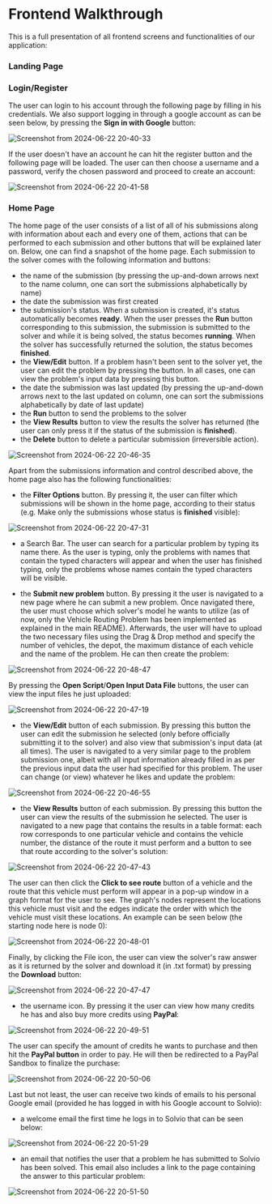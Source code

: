 # Frontend Walkthrough

This is a full presentation of all frontend screens and functionalities of our application:  

### Landing Page    
### Login/Register  

The user can login to his account through the following page by filling in his credentials. We also support logging in through a google account as can be seen below, by pressing the **Sign in with Google** button:  

![Screenshot from 2024-06-22 20-40-33](https://github.com/ntua/saas2024-19/assets/115417360/7e8f9ab0-0abb-4fbd-a3eb-e54c55353cd0)  

If the user doesn't have an account he can hit the register button and the following page will be loaded. The user can then choose a username and a password, verify the chosen password and proceed to create an account:  

![Screenshot from 2024-06-22 20-41-58](https://github.com/ntua/saas2024-19/assets/115417360/80546c87-67bc-4fd8-8aeb-2936924285be)   

### Home Page  

The home page of the user consists of a list of all of his submissions along with information about each and every one of them, actions that can be performed to each submission and other buttons that will be explained later on. Below, one can find a snapshot of the home page. Each submission to the solver comes with the following information and buttons:  
- the name of the submission (by pressing the up-and-down arrows next to the name column, one can sort the submissions alphabetically by name)
- the date the submission was first created
- the submission's status. When a submission is created, it's status automatically becomes **ready**. When the user presses the **Run** button corresponding to this submission, the submission is submitted to the solver and while it is being solved, the status becomes **running**. When the solver has successfully returned the solution, the status becomes **finished**.
- the **View/Edit** button. If a problem hasn't been sent to the solver yet, the user can edit the problem by pressing the button. In all cases, one can view the problem's input data by pressing this button.
- the date the submission was last updated (by pressing the up-and-down arrows next to the last updated on column, one can sort the submissions alphabetically by date of last update)
- the **Run** button to send the problems to the solver
- the **View Results** button to view the results the solver has returned (the user can only press it if the status of the submission is **finished**).
- the **Delete** button to delete a particular submission (irreversible action).

![Screenshot from 2024-06-22 20-46-35](https://github.com/ntua/saas2024-19/assets/115417360/74030d33-4ae7-48e5-8217-b68534948952)  

Apart from the submissions information and control described above, the home page also has the following functionalities:  
- the **Filter Options** button. By pressing it, the user can filter which submissions will be shown in the home page, according to their status (e.g. Make only the submissions whose status is **finished** visible):

![Screenshot from 2024-06-22 20-47-31](https://github.com/ntua/saas2024-19/assets/115417360/5d5d8d24-1c03-47a1-83e3-b41902d07b10)  

- a Search Bar. The user can search for a particular problem by typing its name there. As the user is typing, only the problems with names that contain the typed characters will appear and when the user has finished typing, only the problems whose names contain the typed characters will be visible.

- the **Submit new problem** button. By pressing it the user is navigated to a new page where he can submit a new problem. Once navigated there, the user must choose which solver's model he wants to utilize (as of now, only the Vehicle Routing Problem has been implemented as explained in the main README). Afterwards, the user will have to upload the two necessary files using the Drag & Drop method and specify the number of vehicles, the depot, the maximum distance of each vehicle and the name of the problem. He can then create the problem:

![Screenshot from 2024-06-22 20-48-47](https://github.com/ntua/saas2024-19/assets/115417360/e9c12ea2-c135-44e1-b780-130603c1242f)  

By pressing the **Open Script**/**Open Input Data File** buttons, the user can view the input files he just uploaded:  

![Screenshot from 2024-06-22 20-47-19](https://github.com/ntua/saas2024-19/assets/115417360/cb7d22da-e9cf-491c-9c29-d9a7174e44c0)

- the **View/Edit** button of each submission. By pressing this button the user can edit the submission he selected (only before officially submitting it to the solver) and also view that submission's input data (at all times). The user is navigated to a very similar page to the problem submission one, albeit with all input information already filled in as per the previous input data the user had specified for this problem. The user can change (or view) whatever he likes and update the problem:

 ![Screenshot from 2024-06-22 20-46-55](https://github.com/ntua/saas2024-19/assets/115417360/171dac49-4561-4462-8391-982a3e975ac6)

- the **View Results** button of each submission. By pressing this button the user can view the results of the submission he selected. The user is navigated to a new page that contains the results in a table format: each row corresponds to one particular vehicle and contains the vehicle number, the distance of the route it must perform and a button to see that route according to the solver's solution:  

![Screenshot from 2024-06-22 20-47-43](https://github.com/ntua/saas2024-19/assets/115417360/d9cdaa13-5017-472b-b48e-6c479b207a81)  

The user can then click the **Click to see route** button of a vehicle and the route that this vehicle must perform will appear in a pop-up window in a graph format for the user to see. The graph's nodes represent the locations this vehicle must visit and the edges indicate the order with which the vehicle must visit these locations. An example can be seen below (the starting node here is node 0):  

![Screenshot from 2024-06-22 20-48-01](https://github.com/ntua/saas2024-19/assets/115417360/1109eae6-11fc-4e00-8af9-0f392b1fc4e7)  

Finally, by clicking the File icon, the user can view the solver's raw answer as it is returned by the solver and download it (in .txt format) by pressing the **Download** button:  

![Screenshot from 2024-06-22 20-47-47](https://github.com/ntua/saas2024-19/assets/115417360/c8c13986-ba05-4264-8438-788689eba044)

- the username icon. By pressing it the user can view how many credits he has and also buy more credits using **PayPal**:

![Screenshot from 2024-06-22 20-49-51](https://github.com/ntua/saas2024-19/assets/115417360/0329d61c-f85e-413f-8d2e-c7a965d3bfec)

The user can specify the amount of credits he wants to purchase and then hit the **PayPal button** in order to pay. He will then be redirected to a PayPal Sandbox to finalize the purchase:   

![Screenshot from 2024-06-22 20-50-06](https://github.com/ntua/saas2024-19/assets/115417360/35bd7dea-12f9-4429-b207-e68e4f074978)  

Last but not least, the user can receive two kinds of emails to his personal Google email (provided he has logged in with his Google account to Solvio):

- a welcome email the first time he logs in to Solvio that can be seen below:

![Screenshot from 2024-06-22 20-51-29](https://github.com/ntua/saas2024-19/assets/115417360/4a45cb4e-ad2f-4125-80f7-6158273d5b71)  

- an email that notifies the user that a problem he has submitted to Solvio has been solved. This email also includes a link to the page containing the answer to this particular problem:

![Screenshot from 2024-06-22 20-51-50](https://github.com/ntua/saas2024-19/assets/115417360/e0ca9486-f5d4-4156-be6d-67153da172f5)







